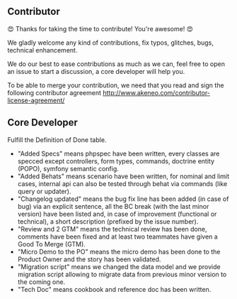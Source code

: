 Contributor
-----------

:heart_eyes: Thanks for taking the time to contribute! You're awesome! :heart_eyes:

We gladly welcome any kind of contributions, fix typos, glitches, bugs, technical enhancement.

We do our best to ease contributions as much as we can, feel free to open an issue to start a discussion, a core developer will help you.

To be able to merge your contribution, we need that you read and sign the following contributor agreement http://www.akeneo.com/contributor-license-agreement/

Core Developer
--------------

Fulfill the Definition of Done table.

- "Added Specs" means phpspec have been written, every classes are specced except controllers, form types, commands, doctrine entity (POPO), symfony semantic config.
- "Added Behats" means scenario have been written, for nominal and limit cases, internal api can also be tested through behat via commands (like query or updater).
- "Changelog updated" means the bug fix line has been added (in case of bug) via an explicit sentence, all the BC break (with the last minor version) have been listed and, in case of improvement (functional or technical), a short description (prefixed by the issue number).
- "Review and 2 GTM" means the technical review has been done, comments have been fixed and at least two teammates have given a Good To Merge (GTM).
- "Micro Demo to the PO" means the micro demo has been done to the Product Owner and the story has been validated.
- "Migration script" means we changed the data model and we provide migration script allowing to migrate data from previous minor version to the coming one.
- "Tech Doc" means cookbook and reference doc has been written.
